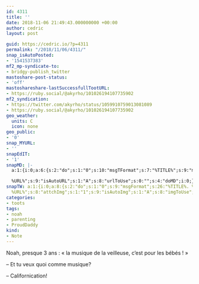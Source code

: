 ```yaml
---
id: 4311
title: ''
date: 2018-11-06 21:49:43.000000000 +00:00
author: cedric
layout: post

guid: https://cedric.io/?p=4311
permalink: "/2018/11/06/4311/"
snap_isAutoPosted:
- '1541537383'
mf2_mp-syndicate-to:
- bridgy-publish_twitter
mastoshare-post-status:
- 'off'
mastoshareshare-lastSuccessfullTootURL:
- https://ruby.social/@akyrho/101026194107735902
mf2_syndication:
- https://twitter.com/akyrho/status/1059910759013081089
- https://ruby.social/@akyrho/101026194107735902
geo_weather:
  units: C
  icon: none
geo_public:
- '0'
snap_MYURL:
- ''
snapEdIT:
- '1'
snapMD: |-
  a:1:{i:0;a:6:{s:2:"do";s:1:"0";s:10:"msgTFormat";s:7:"%TITLE%";s:9:"msgFormat";s:19:"%FULLTEXT%

  %URL%";s:9:"isAutoURL";s:1:"A";s:8:"urlToUse";s:0:"";s:4:"doMD";i:0;}}"
snapTW: a:1:{i:0;a:8:{s:2:"do";s:1:"0";s:9:"msgFormat";s:26:"%TITLE%. %EXCERPT% -
  %URL%";s:8:"attchImg";s:1:"1";s:9:"isAutoImg";s:1:"A";s:8:"imgToUse";s:0:"";s:9:"isAutoURL";s:1:"A";s:8:"urlToUse";s:0:"";s:4:"doTW";i:0;}}
categories:
- toots
tags:
- noah
- parenting
- ProudDaddy
kind:
- Note
---
```

Noah, presque 3 ans : « la musique de la veilleuse, c’est pour les bébés ! »

&#8211; Et tu veux quoi comme musique?

&#8211; Californication!